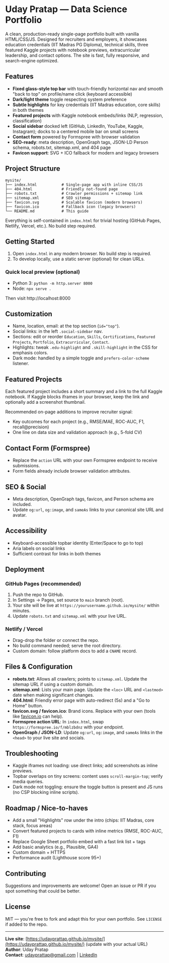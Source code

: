 # Uday Pratap — Data Science Portfolio

A clean, production-ready single-page portfolio built with vanilla HTML/CSS/JS. Designed for recruiters and employers, it showcases education credentials (IIT Madras PG Diploma), technical skills, three featured Kaggle projects with notebook previews, extracurricular leadership, and contact options. The site is fast, fully responsive, and search-engine optimized.

## Features

- **Fixed glass-style top bar** with touch-friendly horizontal nav and smooth "back to top" on profile/name click (keyboard accessible)
- **Dark/light theme** toggle respecting system preference
- **Subtle highlights** for key credentials (IIT Madras education, core skills) in both themes
- **Featured projects** with Kaggle notebook embeds/links (NLP, regression, classification)
- **Social sidebar** docked left (GitHub, LinkedIn, YouTube, Kaggle, Instagram); docks to a centered mobile bar on small screens
- **Contact form** powered by Formspree with browser validation
- **SEO-ready**: meta description, OpenGraph tags, JSON-LD Person schema, robots.txt, sitemap.xml, and 404 page
- **Favicon support**: SVG + ICO fallback for modern and legacy browsers

## Project Structure

```
mysite/
├── index.html           # Single-page app with inline CSS/JS
├── 404.html             # Friendly not-found page
├── robots.txt           # Crawler permissions + sitemap link
├── sitemap.xml          # SEO sitemap
├── favicon.svg          # Scalable favicon (modern browsers)
├── favicon.ico          # Fallback icon (legacy browsers)
└── README.md            # This guide
```

Everything is self-contained in `index.html` for trivial hosting (GitHub Pages, Netlify, Vercel, etc.). No build step required.

## Getting Started

1. Open `index.html` in any modern browser. No build step is required.
2. To develop locally, use a static server (optional) for clean URLs.

### Quick local preview (optional)

- Python 3: `python -m http.server 8000`
- Node: `npx serve .`

Then visit http://localhost:8000

## Customization

- Name, location, email: at the top section (`id="top"`).
- Social links: in the left `.social-sidebar` nav.
- Sections: edit or reorder `Education`, `Skills`, `Certifications`, `Featured Projects`, `Portfolio`, `Extracurricular`, `Contact`.
- Highlights: tweak `.edu-highlight` and `.skill-highlight` in the CSS for emphasis colors.
- Dark mode: handled by a simple toggle and `prefers-color-scheme` listener.

## Featured Projects

Each featured project includes a short summary and a link to the full Kaggle notebook. If Kaggle blocks iframes in your browser, keep the link and optionally add a screenshot thumbnail.

Recommended on-page additions to improve recruiter signal:
- Key outcomes for each project (e.g., RMSE/MAE, ROC-AUC, F1, recall@precision)
- One line on data size and validation approach (e.g., 5-fold CV)

## Contact Form (Formspree)

- Replace the `action` URL with your own Formspree endpoint to receive submissions.
- Form fields already include browser validation attributes.

## SEO & Social

- Meta description, OpenGraph tags, favicon, and Person schema are included.
- Update `og:url`, `og:image`, and `sameAs` links to your canonical site URL and avatar.

## Accessibility

- Keyboard-accessible topbar identity (Enter/Space to go to top)
- Aria labels on social links
- Sufficient contrast for links in both themes

## Deployment

### GitHub Pages (recommended)
1. Push the repo to GitHub.
2. In Settings → Pages, set source to `main` branch (root).
3. Your site will be live at `https://yourusername.github.io/mysite/` within minutes.
4. Update `robots.txt` and `sitemap.xml` with your live URL.

### Netlify / Vercel
- Drag-drop the folder or connect the repo.
- No build command needed; serve the root directory.
- Custom domain: follow platform docs to add a `CNAME` record.

## Files & Configuration

- **robots.txt**: Allows all crawlers; points to `sitemap.xml`. Update the sitemap URL if using a custom domain.
- **sitemap.xml**: Lists your main page. Update the `<loc>` URL and `<lastmod>` date when making significant changes.
- **404.html**: Friendly error page with auto-redirect (5s) and a "Go to Home" button.
- **favicon.svg / favicon.ico**: Brand icons. Replace with your own (tools like [favicon.io](https://favicon.io/) can help).
- **Formspree action URL**: In `index.html`, swap `https://formspree.io/f/mblzbdnz` with your endpoint.
- **OpenGraph / JSON-LD**: Update `og:url`, `og:image`, and `sameAs` links in the `<head>` to your live site and socials.

## Troubleshooting

- Kaggle iframes not loading: use direct links; add screenshots as inline previews.
- Topbar overlaps on tiny screens: content uses `scroll-margin-top`; verify media queries.
- Dark mode not toggling: ensure the toggle button is present and JS runs (no CSP blocking inline scripts).

## Roadmap / Nice-to-haves

- Add a small "Highlights" row under the intro (chips: IIT Madras, core stack, focus areas)
- Convert featured projects to cards with inline metrics (RMSE, ROC-AUC, F1)
- Replace Google Sheet portfolio embed with a fast link list + tags
- Add basic analytics (e.g., Plausible, GA4)
- Custom domain + HTTPS
- Performance audit (Lighthouse score 95+)

## Contributing

Suggestions and improvements are welcome! Open an issue or PR if you spot something that could be better.

## License

MIT — you're free to fork and adapt this for your own portfolio. See `LICENSE` if added to the repo.

---

**Live site**: [https://udayprattap.github.io/mysite/](https://udayprattap.github.io/mysite/) (update with your actual URL)  
**Author**: Uday Pratap  
**Contact**: udayprattap@gmail.com | [LinkedIn](https://www.linkedin.com/in/udayprattap/)
